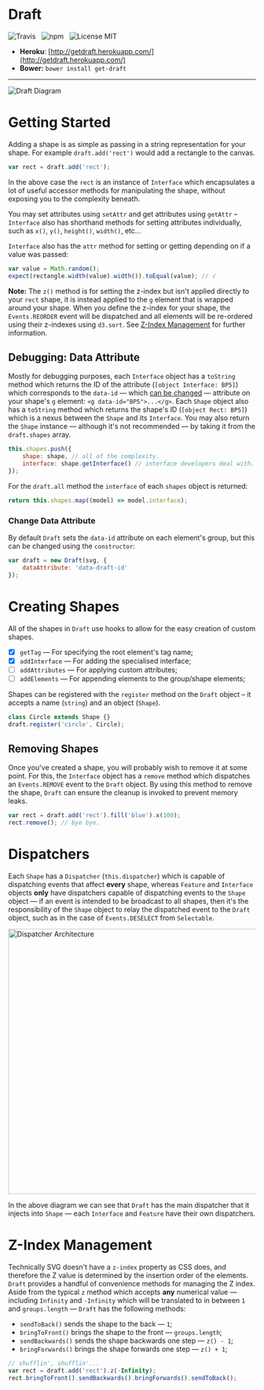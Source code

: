 # Draft

![Travis](http://img.shields.io/travis/Wildhoney/Draft.svg?style=flat)
&nbsp;
![npm](http://img.shields.io/npm/v/get-draft.svg?style=flat)
&nbsp;
![License MIT](http://img.shields.io/badge/License-MIT-lightgrey.svg?style=flat)

* **Heroku**: [http://getdraft.herokuapp.com/](http://getdraft.herokuapp.com/)
* **Bower:** `bower install get-draft`

---

![Draft Diagram](http://i.imgur.com/Kc1iqli.png)

# Getting Started

Adding a shape is as simple as passing in a string representation for your shape. For example `draft.add('rect')` would add a rectangle to the canvas.

```javascript
var rect = draft.add('rect');
```

In the above case the `rect` is an instance of `Interface` which encapsulates a lot of useful accessor methods for manipulating the shape, without exposing you to the complexity beneath.

You may set attributes using `setAttr` and get attributes using `getAttr` &ndash; `Interface` also has shorthand methods for setting attributes individually, such as `x()`, `y()`, `height()`, `width()`, etc...

`Interface` also has the `attr` method for setting or getting depending on if a value was passed:

```javascript
var value = Math.random();
expect(rectangle.width(value).width()).toEqual(value); // √
```

**Note:** The `z()` method is for setting the z-index but isn't applied directly to your `rect` shape, it is instead applied to the `g` element that is wrapped around your shape. When you define the z-index for your shape, the `Events.REORDER` event will be dispatched and all elements will be re-ordered using their z-indexes using `d3.sort`. See [Z-Index Management](#z-index-management) for further information.

## Debugging: Data Attribute

Mostly for debugging purposes, each `Interface` object has a `toString` method which returns the ID of the attribute (`[object Interface: BP5]`) which corresponds to the `data-id` &mdash; which [can be changed](#change-data-attribute) &mdash; attribute on your shape's `g` element: `<g data-id="BP5">...</g>`. Each `Shape` object also has a `toString` method which returns the shape's ID (`[object Rect: BP5]`) which is a nexus between the `Shape` and its `Interface`. You may also return the `Shape` instance &mdash; although it's not recommended &mdash; by taking it from the `draft.shapes` array.

```javascript
this.shapes.push({
    shape: shape, // all of the complexity.
    interface: shape.getInterface() // interface developers deal with.
});
```

For the `draft.all` method the `interface` of each `shapes` object is returned:

```javascript
return this.shapes.map((model) => model.interface);
```

### Change Data Attribute

By default `Draft` sets the `data-id` attribute on each element's group, but this can be changed using the `constructor`:

```javascript
var draft = new Draft(svg, {
    dataAttribute: 'data-draft-id'
});
```

# Creating Shapes

All of the shapes in `Draft` use hooks to allow for the easy creation of custom shapes.

- [x] `getTag` &mdash; For specifying the root element's tag name;
- [x] `addInterface` &mdash; For adding the specialised interface;
- [ ] `addAttributes` &mdash; For applying custom attributes;
- [ ] `addElements` &mdash; For appending elements to the group/shape elements;

Shapes can be registered with the `register` method on the `Draft` object &ndash; it accepts a name (`string`) and an object (`Shape`).

```javascript
class Circle extends Shape {}
draft.register('circle', Circle);
```

## Removing Shapes

Once you've created a shape, you will probably wish to remove it at some point. For this, the `Interface` object has a `remove` method which dispatches an `Events.REMOVE` event to the `Draft` object. By using this method to remove the shape, `Draft` can ensure the cleanup is invoked to prevent memory leaks.

```javascript
var rect = draft.add('rect').fill('blue').x(100);
rect.remove(); // bye bye.
```

# Dispatchers

Each `Shape` has a `Dispatcher` (`this.dispatcher`) which is capable of dispatching events that affect **every** shape, whereas `Feature` and `Interface` objects **only** have dispatchers capable of dispatching events to the `Shape` object &mdash; if an event is intended to be broadcast to all shapes, then it's the responsibility of the `Shape` object to relay the dispatched event to the `Draft` object, such as in the case of `Events.DESELECT` from `Selectable`.

<img src="http://i.imgur.com/jdm7RDX.png" alt="Dispatcher Architecture" width="540" />

In the above diagram we can see that `Draft` has the main dispatcher that it injects into `Shape` &mdash; each `Interface` and `Feature` have their own dispatchers.

# Z-Index Management

Technically SVG doesn't have a `z-index` property as CSS does, and therefore the Z value is determined by the insertion order of the elements. `Draft` provides a handful of convenience methods for managing the Z index. Aside from the typical `z` method which accepts **any** numerical value &mdash; including `Infinity` and `-Infinity` which will be translated to in between `1` and `groups.length` &mdash; `Draft` has the following methods:

- `sendToBack()` sends the shape to the back &mdash; `1`;
- `bringToFront()` brings the shape to the front &mdash; `groups.length`;
- `sendBackwards()` sends the shape backwards one step &mdash; `z() - 1`;
- `bringForwards()` brings the shape forwards one step &mdash; `z() + 1`;

```javascript
// shufflin', shufflin'...
var rect = draft.add('rect').z(-Infinity);
rect.bringToFront().sendBackwards().bringForwards().sendToBack();
```
